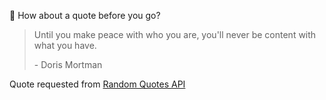📣 How about a quote before you go?

> Until you make peace with who you are, you'll never be content with what you have.
>
> <p>- Doris Mortman</p>

Quote requested from [Random Quotes API](https://github.com/lukePeavey/quotable)
